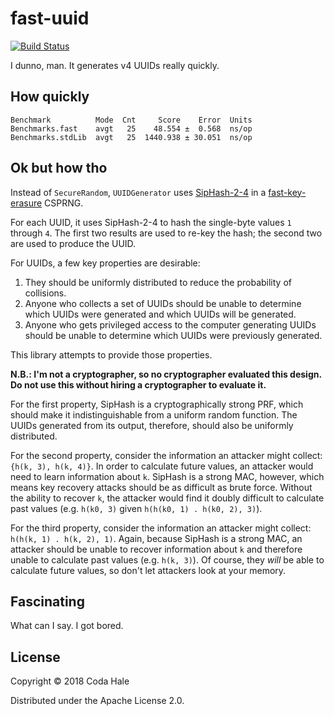# fast-uuid

[![Build Status](https://secure.travis-ci.org/codahale/fast-uuid.svg)](http://travis-ci.org/codahale/fast-uuid)

I dunno, man. It generates v4 UUIDs really quickly.

## How quickly

```
Benchmark          Mode  Cnt     Score    Error  Units
Benchmarks.fast    avgt   25    48.554 ±  0.568  ns/op
Benchmarks.stdLib  avgt   25  1440.938 ± 30.051  ns/op
```

## Ok but how tho

Instead of `SecureRandom`, `UUIDGenerator` uses
[SipHash-2-4](https://131002.net/siphash/siphash.pdf) in a
[fast-key-erasure](https://blog.cr.yp.to/20170723-random.html) CSPRNG. 

For each UUID, it uses SipHash-2-4 to hash the single-byte values `1` through `4`. The first two
results are used to re-key the hash; the second two are used to produce the UUID. 

For UUIDs, a few key properties are desirable:

1. They should be uniformly distributed to reduce the probability of collisions.
2. Anyone who collects a set of UUIDs should be unable to determine which UUIDs were generated and
   which UUIDs will be generated.
3. Anyone who gets privileged access to the computer generating UUIDs should be unable to determine
   which UUIDs were previously generated.

This library attempts to provide those properties.

**N.B.: I'm not a cryptographer, so no cryptographer evaluated this design. Do not use this without
hiring a cryptographer to evaluate it.**

For the first property, SipHash is a cryptographically strong PRF, which should make it
indistinguishable from a uniform random function. The UUIDs generated from its output, therefore,
should also be uniformly distributed.

For the second property, consider the information an attacker might collect: `{h(k, 3), h(k, 4)}`.
In order to calculate future values, an attacker would need to learn information about `k`. SipHash
is a strong MAC, however, which means key recovery attacks should be as difficult as brute force.
Without the ability to recover `k`, the attacker would find it doubly difficult to calculate past
values (e.g. `h(k0, 3)` given `h(h(k0, 1) . h(k0, 2), 3)`).

For the third property, consider the information an attacker might collect: `h(h(k, 1) . h(k, 2),
1)`. Again, because SipHash is a strong MAC, an attacker should be unable to recover information
about `k` and therefore unable to calculate past values (e.g. `h(k, 3)`). Of course, they *will* be
able to calculate future values, so don't let attackers look at your memory.

## Fascinating

What can I say. I got bored.

## License

Copyright © 2018 Coda Hale

Distributed under the Apache License 2.0.
